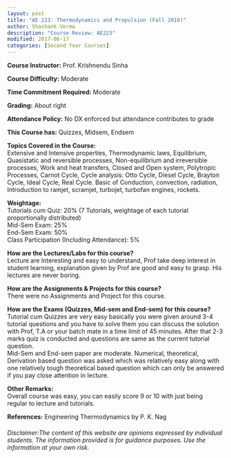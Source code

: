 ```yaml
---
layout: post
title: "AE 223: Thermodynamics and Propulsion (Fall 2016)"
author: Shashank Verma
description: "Course Review: AE223"
modified: 2017-06-17
categories: [Second Year Courses]
---
```


**Course Instructor:** Prof. Krishnendu Sinha

**Course Difficulty:** Moderate

**Time Commitment Required:** Moderate

**Grading:** About right

**Attendance Policy:** No DX enforced but attendance contributes to grade

**This Course has:** Quizzes, Midsem, Endsem

**Topics Covered in the Course:**  
Extensive and Intensive properties, Thermodynamic laws, Equilibrium, Quasistatic and reversible processes, Non-equilibrium and irreversible processes, Work and heat transfers, Closed and Open system, Polytropic Processes, Carnot Cycle, Cycle analysis: Otto Cycle, Diesel Cycle, Brayton Cycle, Ideal Cycle, Real Cycle. Basic of Conduction, convection, radiation, Introduction to ramjet, scramjet, turbojet, turbofan engines, rockets.

**Weightage:**  
Tutorials cum Quiz: 20% (7 Tutorials, weightage of each tutorial proportionally distributed)  
Mid-Sem Exam: 25%  
End-Sem Exam: 50%  
Class Participation (Including Attendance): 5%

**How are the Lectures/Labs for this course?**  
Lecture are Interesting and easy to understand, Prof take deep interest in student learning, explanation given by Prof are good and easy to grasp. His lectures are never boring.

**How are the Assignments & Projects for this course?**  
There were no Assignments and Project for this course.

**How are the Exams (Quizzes, Mid-sem and End-sem) for this course?**  
Tutorial cum Quizzes are very easy basically you were given around 3-4 tutorial questions and you have to solve them you can discuss the solution with Prof, T.A or your batch mate in a time limit of 45 minutes. After that 2-3 marks quiz is conducted and questions are same as the current tutorial question.  
Mid-Sem and End-sem paper are moderate. Numerical, theoretical, Derivation based question was asked which was relatively easy along with one relatively tough theoretical based question which can only be answered if you pay close attention in lecture.

**Other Remarks:**  
Overall course was easy, you can easily score 9 or 10 with just being regular to lecture and tutorials.

**References:** Engineering Thermodynamics by P. K. Nag

###### Disclaimer:The content of this website are opinions expressed by individual students. The information provided is for guidance purposes. Use the information at your own risk.
